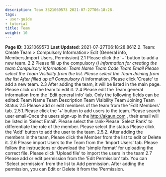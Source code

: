 ```yaml
---
description: Team 3321069573 2021-07-27T06:18:28.
tags:
- user-guide
- tutorial
title: Team
weight: 10
---
```


**Page ID**: 3321069573
**Last Updated**: 2021-07-27T06:18:28.861Z
2. Team: Create Team > Compulsory Information> Edit (General info, Members,Import Users, Permission)
2.1 Please click the '+' button to add a new team.
2.2 Please fill up the compulsory (*) information for creating the team.Compulsory information:
Team Name
Team Code
Team Email
Please select the Team Visibility from the list.
Please select the Team Joining from the list
After filled up all Compulsory (*) information, Please click 'Create' to add a new team.
2.3 After adding the team, it will be listed in the main page. Please click on the team to edit it.
2.4 Please edit the Team general information from the 'Edit general info' tab.
Only the following fields can be edited:
Team Name
Team Description
Team Visibility
Team Joining
Team Status
2.5 Please add or edit members of the team from the 'Edit Members' tab.
2.5.1.Please click the '+' button to add users to the team. 
Please search user email-Once the users sign-up in the http://akaun.com , their email will be listed in 'Select Email'. 
Please select the rank-Please 'Select Rank' to differentiate the role of the member. 
Please select the status
Please click the 'Add' button to add the user to the team.
2.5.2. After adding the members in the team,  Please click the Member from the list to edit or Delete it.
2.6 Please import Users to the Team from the 'Import Users' tab. 
Please follow the instructions or download the 'simple format' for uploading the correct file.
Please click 'Upload file' to import the users in the team
2.7 Please add or edit permission from the 'Edit Permission' tab.
You can 'Select permission' from the list to Add permission.
After adding the permission, you can Edit or Delete it from the 'Permission.